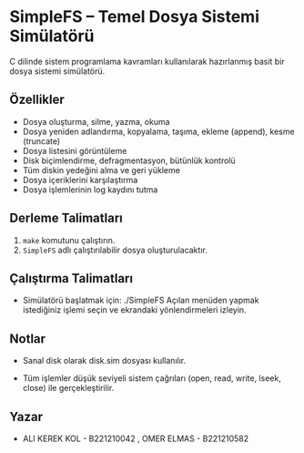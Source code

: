 # SimpleFS – Temel Dosya Sistemi Simülatörü

C dilinde sistem programlama kavramları kullanılarak hazırlanmış basit bir dosya sistemi simülatörü.

## Özellikler
- Dosya oluşturma, silme, yazma, okuma  
- Dosya yeniden adlandırma, kopyalama, taşıma, ekleme (append), kesme (truncate)  
- Dosya listesini görüntüleme  
- Disk biçimlendirme, defragmentasyon, bütünlük kontrolü  
- Tüm diskin yedeğini alma ve geri yükleme  
- Dosya içeriklerini karşılaştırma  
- Dosya işlemlerinin log kaydını tutma  

## Derleme Talimatları
1. `make` komutunu çalıştırın.  
2. `SimpleFS` adlı çalıştırılabilir dosya oluşturulacaktır.  

## Çalıştırma Talimatları
- Simülatörü başlatmak için:
  ./SimpleFS
Açılan menüden yapmak istediğiniz işlemi seçin ve ekrandaki yönlendirmeleri izleyin.

## Notlar
- Sanal disk olarak disk.sim dosyası kullanılır.

- Tüm işlemler düşük seviyeli sistem çağrıları (open, read, write, lseek, close) ile gerçekleştirilir.

## Yazar
- ALI KEREK KOL - B221210042 , OMER ELMAS - B221210582
